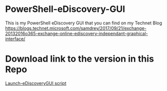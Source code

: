 # PowerShell-eDiscovery-GUI
This is my PowerShell eDiscovery GUI that you can find on my Technet Blog https://blogs.technet.microsoft.com/samdrey/2017/09/21/exchange-20132016o365-exchange-online-ediscovery-independant-graphical-interface/


# Download link to the version in this Repo

[Launch-eDiscoveryGUI script](https://raw.githubusercontent.com/SammyKrosoft/PowerShell-eDiscovery-GUI/master/Launch-eDiscoveryGUI.ps1)

